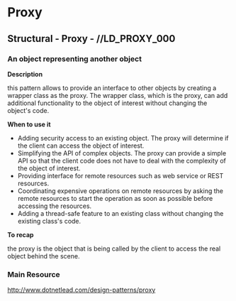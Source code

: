 # Proxy
## Structural - Proxy -  //LD_PROXY_000
### An object representing another object

**Description**

this pattern allows to provide an interface to other objects by creating a wrapper class as the proxy. The wrapper class, which is the proxy, can add additional functionality to the object of interest without changing the object's code.    

**When to use it**
- Adding security access to an existing object. The proxy will determine if the client can access the object of interest.
- Simplifying the API of complex objects. The proxy can provide a simple API so that the client code does not have to deal with the complexity of the object of interest.
- Providing interface for remote resources such as web service or REST resources.
- Coordinating expensive operations on remote resources by asking the remote resources to start the operation as soon as possible before accessing the resources.
- Adding a thread-safe feature to an existing class without changing the existing class's code.

**To recap**

the proxy is the object that is being called by the client to access the real object behind the scene.   

### Main Resource
http://www.dotnetlead.com/design-patterns/proxy













